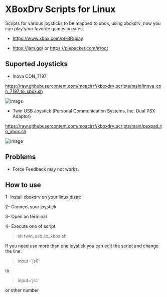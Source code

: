 # XBoxDrv Scripts for Linux

Scripts for various joysticks to be mapped to xbox, using xboxdrv, now you can play your favorite games on sites:
- https://www.xbox.com/pt-BR/play

- https://jam.gg/ or https://piepacker.com/#root

## Suported Joysticks
- Inova CON_7197

https://raw.githubusercontent.com/moacirrf/xboxdrv_scripts/main/inova_con_7197_to_xbox.sh

![image](https://user-images.githubusercontent.com/950706/177052370-91d2686b-e7ca-476f-bd7e-5952c1e0fcc1.png)

- Twin USB Joystick (Personal Communication Systems, Inc. Dual PSX Adaptor)

https://raw.githubusercontent.com/moacirrf/xboxdrv_scripts/main/psxpad_to_xbox.sh

![image](https://user-images.githubusercontent.com/950706/177052321-36c80abd-451e-404a-b6d2-d8416c40dac1.png)

## Problems
- Force Feedback may not works.

## How to use
  1- Install xboxdrv on your linux distro
 
  2- Connect your joystick

  3- Open an terminal

  4- Execute one of script
  > sh twin_usb_to_xbox.sh

If you need use more than one joystick you can edit the script and change the line:

> input='js0'

to 

> input='js1'

or other number
